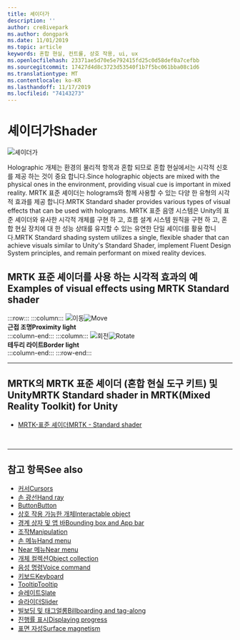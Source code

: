 ```yaml
---
title: 셰이더가
description: ''
author: cre8ivepark
ms.author: dongpark
ms.date: 11/01/2019
ms.topic: article
keywords: 혼합 현실, 컨트롤, 상호 작용, ui, ux
ms.openlocfilehash: 23371ae5d70e5e792415fd25c0d58def0a7cefbb
ms.sourcegitcommit: 17427d4d8c3723d53540f1b7f5bc061bba08c1d6
ms.translationtype: MT
ms.contentlocale: ko-KR
ms.lasthandoff: 11/17/2019
ms.locfileid: "74143273"
---
```

# <a name="shader"></a><span data-ttu-id="7c5f8-103">셰이더가</span><span class="sxs-lookup"><span data-stu-id="7c5f8-103">Shader</span></span>

![셰이더가](images/UX/UX_Hero_StandardShader.jpg)

<span data-ttu-id="7c5f8-105">Holographic 개체는 환경의 물리적 항목과 혼합 되므로 혼합 현실에서는 시각적 신호를 제공 하는 것이 중요 합니다.</span><span class="sxs-lookup"><span data-stu-id="7c5f8-105">Since holographic objects are mixed with the physical ones in the environment, providing visual cue is important in mixed reality.</span></span> <span data-ttu-id="7c5f8-106">MRTK 표준 셰이더는 holograms와 함께 사용할 수 있는 다양 한 유형의 시각적 효과를 제공 합니다.</span><span class="sxs-lookup"><span data-stu-id="7c5f8-106">MRTK Standard shader provides various types of visual effects that can be used with holograms.</span></span> <span data-ttu-id="7c5f8-107">MRTK 표준 음영 시스템은 Unity의 표준 셰이더와 유사한 시각적 개체를 구현 하 고, 흐름 설계 시스템 원칙을 구현 하 고, 혼합 현실 장치에 대 한 성능 상태를 유지할 수 있는 유연한 단일 셰이더를 활용 합니다.</span><span class="sxs-lookup"><span data-stu-id="7c5f8-107">MRTK Standard shading system utilizes a single, flexible shader that can achieve visuals similar to Unity's Standard Shader, implement Fluent Design System principles, and remain performant on mixed reality devices.</span></span>
<br>

## <a name="examples-of-visual-effects-using-mrtk-standard-shader"></a><span data-ttu-id="7c5f8-108">MRTK 표준 셰이더를 사용 하는 시각적 효과의 예</span><span class="sxs-lookup"><span data-stu-id="7c5f8-108">Examples of visual effects using MRTK Standard shader</span></span> 
:::row:::
    :::column:::
       <span data-ttu-id="7c5f8-109">![이동](images/UX/UX_Button_Affordance_ProximityLight.jpg)</span><span class="sxs-lookup"><span data-stu-id="7c5f8-109">![Move](images/UX/UX_Button_Affordance_ProximityLight.jpg)</span></span><br>
       <span data-ttu-id="7c5f8-110">**근접 조명**</span><span class="sxs-lookup"><span data-stu-id="7c5f8-110">**Proximity light**</span></span><br>
    :::column-end:::
    :::column:::
       <span data-ttu-id="7c5f8-111">![회전](images/UX/UX_Button_Affordance_FocusHighlight.jpg)</span><span class="sxs-lookup"><span data-stu-id="7c5f8-111">![Rotate](images/UX/UX_Button_Affordance_FocusHighlight.jpg)</span></span><br>
        <span data-ttu-id="7c5f8-112">**테두리 라이트**</span><span class="sxs-lookup"><span data-stu-id="7c5f8-112">**Border light**</span></span><br>
    :::column-end:::
:::row-end:::

---

## <a name="mrtk-standard-shader-in-mrtkmixed-reality-toolkit-for-unity"></a><span data-ttu-id="7c5f8-113">MRTK의 MRTK 표준 셰이더 (혼합 현실 도구 키트) 및 Unity</span><span class="sxs-lookup"><span data-stu-id="7c5f8-113">MRTK Standard shader in MRTK(Mixed Reality Toolkit) for Unity</span></span>

* [<span data-ttu-id="7c5f8-114">MRTK-표준 셰이더</span><span class="sxs-lookup"><span data-stu-id="7c5f8-114">MRTK - Standard shader</span></span>](https://microsoft.github.io/MixedRealityToolkit-Unity/Documentation/README_MRTKStandardShader.html)


<br>

---

## <a name="see-also"></a><span data-ttu-id="7c5f8-115">참고 항목</span><span class="sxs-lookup"><span data-stu-id="7c5f8-115">See also</span></span>

* [<span data-ttu-id="7c5f8-116">커서</span><span class="sxs-lookup"><span data-stu-id="7c5f8-116">Cursors</span></span>](cursors.md)
* [<span data-ttu-id="7c5f8-117">손 광선</span><span class="sxs-lookup"><span data-stu-id="7c5f8-117">Hand ray</span></span>](point-and-commit.md)
* [<span data-ttu-id="7c5f8-118">Button</span><span class="sxs-lookup"><span data-stu-id="7c5f8-118">Button</span></span>](button.md)
* [<span data-ttu-id="7c5f8-119">상호 작용 가능한 개체</span><span class="sxs-lookup"><span data-stu-id="7c5f8-119">Interactable object</span></span>](interactable-object.md)
* [<span data-ttu-id="7c5f8-120">경계 상자 및 앱 바</span><span class="sxs-lookup"><span data-stu-id="7c5f8-120">Bounding box and App bar</span></span>](app-bar-and-bounding-box.md)
* [<span data-ttu-id="7c5f8-121">조작</span><span class="sxs-lookup"><span data-stu-id="7c5f8-121">Manipulation</span></span>](direct-manipulation.md)
* [<span data-ttu-id="7c5f8-122">손 메뉴</span><span class="sxs-lookup"><span data-stu-id="7c5f8-122">Hand menu</span></span>](hand-menu.md)
* [<span data-ttu-id="7c5f8-123">Near 메뉴</span><span class="sxs-lookup"><span data-stu-id="7c5f8-123">Near menu</span></span>](near-menu.md)
* [<span data-ttu-id="7c5f8-124">개체 컬렉션</span><span class="sxs-lookup"><span data-stu-id="7c5f8-124">Object collection</span></span>](object-collection.md)
* [<span data-ttu-id="7c5f8-125">음성 명령</span><span class="sxs-lookup"><span data-stu-id="7c5f8-125">Voice command</span></span>](voice-input.md)
* [<span data-ttu-id="7c5f8-126">키보드</span><span class="sxs-lookup"><span data-stu-id="7c5f8-126">Keyboard</span></span>](keyboard.md)
* [<span data-ttu-id="7c5f8-127">Tooltip</span><span class="sxs-lookup"><span data-stu-id="7c5f8-127">Tooltip</span></span>](tooltip.md)
* [<span data-ttu-id="7c5f8-128">슬레이트</span><span class="sxs-lookup"><span data-stu-id="7c5f8-128">Slate</span></span>](slate.md)
* [<span data-ttu-id="7c5f8-129">슬라이더</span><span class="sxs-lookup"><span data-stu-id="7c5f8-129">Slider</span></span>](slider.md)
* [<span data-ttu-id="7c5f8-130">빌보딩 및 태그얼롱</span><span class="sxs-lookup"><span data-stu-id="7c5f8-130">Billboarding and tag-along</span></span>](billboarding-and-tag-along.md)
* [<span data-ttu-id="7c5f8-131">진행률 표시</span><span class="sxs-lookup"><span data-stu-id="7c5f8-131">Displaying progress</span></span>](progress.md)
* [<span data-ttu-id="7c5f8-132">표면 자성</span><span class="sxs-lookup"><span data-stu-id="7c5f8-132">Surface magnetism</span></span>](surface-magnetism.md)
